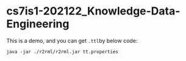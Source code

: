 # cs7is1-202122_Knowledge-Data-Engineering

This is a demo, and you can get `.ttl`by below code:

```shell
java -jar ./r2rml/r2rml.jar tt.properties
```


